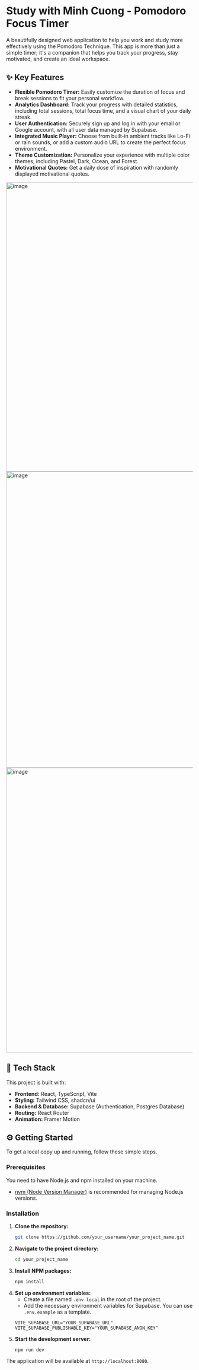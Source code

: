 
# Study with Minh Cuong - Pomodoro Focus Timer

A beautifully designed web application to help you work and study more effectively using the Pomodoro Technique. This app is more than just a simple timer; it's a companion that helps you track your progress, stay motivated, and create an ideal workspace.

## ✨ Key Features

  * **Flexible Pomodoro Timer:** Easily customize the duration of focus and break sessions to fit your personal workflow.
  * **Analytics Dashboard:** Track your progress with detailed statistics, including total sessions, total focus time, and a visual chart of your daily streak.
  * **User Authentication:** Securely sign up and log in with your email or Google account, with all user data managed by Supabase.
  * **Integrated Music Player:** Choose from built-in ambient tracks like Lo-Fi or rain sounds, or add a custom audio URL to create the perfect focus environment.
  * **Theme Customization:** Personalize your experience with multiple color themes, including Pastel, Dark, Ocean, and Forest.
  * **Motivational Quotes:** Get a daily dose of inspiration with randomly displayed motivational quotes.
<img width="1290" height="780" alt="image" src="https://github.com/user-attachments/assets/ef02921d-3877-48ff-bbb0-64c07f3b67e3" />
<img width="1306" height="799" alt="image" src="https://github.com/user-attachments/assets/0194f064-519f-4d83-8102-799bf518b557" />
<img width="1318" height="768" alt="image" src="https://github.com/user-attachments/assets/3158c2e7-1905-447d-a513-25f80ae9757c" />



## 🚀 Tech Stack

This project is built with:

  * **Frontend:** React, TypeScript, Vite
  * **Styling:** Tailwind CSS, shadcn/ui
  * **Backend & Database:** Supabase (Authentication, Postgres Database)
  * **Routing:** React Router
  * **Animation:** Framer Motion

## ⚙️ Getting Started

To get a local copy up and running, follow these simple steps.

### Prerequisites

You need to have Node.js and npm installed on your machine.

  * [nvm (Node Version Manager)](https://github.com/nvm-sh/nvm#installing-and-updating) is recommended for managing Node.js versions.

### Installation

1.  **Clone the repository:**
    ```sh
    git clone https://github.com/your_username/your_project_name.git
    ```
2.  **Navigate to the project directory:**
    ```sh
    cd your_project_name
    ```
3.  **Install NPM packages:**
    ```sh
    npm install
    ```
4.  **Set up environment variables:**
      * Create a file named `.env.local` in the root of the project.
      * Add the necessary environment variables for Supabase. You can use `.env.example` as a template.
    <!-- end list -->
    ```
    VITE_SUPABASE_URL="YOUR_SUPABASE_URL"
    VITE_SUPABASE_PUBLISHABLE_KEY="YOUR_SUPABASE_ANON_KEY"
    ```
5.  **Start the development server:**
    ```sh
    npm run dev
    ```

The application will be available at `http://localhost:8080`.
